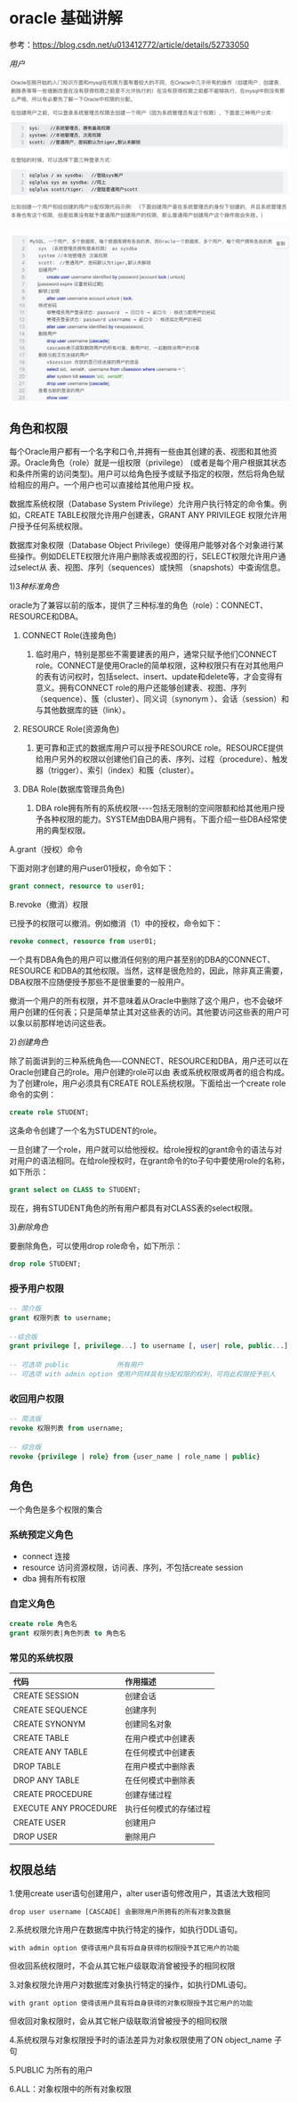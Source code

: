 # oracle 基础讲解

参考：https://blog.csdn.net/u013412772/article/details/52733050

$用户$

![Xnip2019-07-09_14-41-37](/assets/Xnip2019-07-09_14-41-37.png)

![Xnip2019-07-09_14-41-58](/assets/Xnip2019-07-09_14-41-58.png)

## 角色和权限

每个Oracle用户都有一个名字和口令,并拥有一些由其创建的表、视图和其他资源。Oracle角色（role）就是一组权限（privilege） (或者是每个用户根据其状态和条件所需的访问类型)。用户可以给角色授予或赋予指定的权限，然后将角色赋给相应的用户。一个用户也可以直接给其他用户授 权。

数据库系统权限（Database System Privilege）允许用户执行特定的命令集。例如，CREATE TABLE权限允许用户创建表，GRANT ANY PRIVILEGE 权限允许用户授予任何系统权限。

数据库对象权限（Database Object Privilege）使得用户能够对各个对象进行某些操作。例如DELETE权限允许用户删除表或视图的行，SELECT权限允许用户通过select从 表、视图、序列（sequences）或快照 （snapshots）中查询信息。

$1) 3种标准角色$

oracle为了兼容以前的版本，提供了三种标准的角色（role）：CONNECT、RESOURCE和DBA。

1. CONNECT Role(连接角色)
   1. 临时用户，特别是那些不需要建表的用户，通常只赋予他们CONNECT role。CONNECT是使用Oracle的简单权限，这种权限只有在对其他用户的表有访问权时，包括select、insert、update和delete等，才会变得有意义。拥有CONNECT role的用户还能够创建表、视图、序列（sequence）、簇（cluster）、同义词（synonym ）、会话（session）和与其他数据库的链（link）。

2. RESOURCE Role(资源角色)
   1. 更可靠和正式的数据库用户可以授予RESOURCE role。RESOURCE提供给用户另外的权限以创建他们自己的表、序列、过程（procedure）、触发器（trigger）、索引（index）和簇（cluster）。

3. DBA Role(数据库管理员角色)
   1. DBA role拥有所有的系统权限----包括无限制的空间限额和给其他用户授予各种权限的能力。SYSTEM由DBA用户拥有。下面介绍一些DBA经常使用的典型权限。

A.grant（授权）命令

下面对刚才创建的用户user01授权，命令如下：

``` sql
grant connect, resource to user01;
```

B.revoke（撤消）权限

已授予的权限可以撤消。例如撤消（1）中的授权，命令如下：

``` sql
revoke connect, resource from user01;
```

一个具有DBA角色的用户可以撤消任何别的用户甚至别的DBA的CONNECT、RESOURCE 和DBA的其他权限。当然，这样是很危险的，因此，除非真正需要，DBA权限不应随便授予那些不是很重要的一般用户。

撤消一个用户的所有权限，并不意味着从Oracle中删除了这个用户，也不会破坏用户创建的任何表；只是简单禁止其对这些表的访问。其他要访问这些表的用户可以象以前那样地访问这些表。

$2) 创建角色$

除了前面讲到的三种系统角色—-CONNECT、RESOURCE和DBA，用户还可以在Oracle创建自己的role。用户创建的role可以由 表或系统权限或两者的组合构成。为了创建role，用户必须具有CREATE ROLE系统权限。下面给出一个create role命令的实例：

``` sql
create role STUDENT;
```

这条命令创建了一个名为STUDENT的role。

一旦创建了一个role，用户就可以给他授权。给role授权的grant命令的语法与对对用户的语法相同。在给role授权时，在grant命令的to子句中要使用role的名称，如下所示：

``` sql
grant select on CLASS to STUDENT;
```

现在，拥有STUDENT角色的所有用户都具有对CLASS表的select权限。

$3) 删除角色$

   要删除角色，可以使用drop role命令，如下所示：

``` sql
drop role STUDENT;
```

### 授予用户权限

``` sql
-- 简介版
grant 权限列表 to username;

--综合版
grant privilege [, privilege...] to username [, user| role, public...] [with admin option];

-- 可选项 public            所有用户
-- 可选项 with admin option 使用户同样具有分配权限的权利，可将此权限授予别人
```

### 收回用户权限

``` sql
-- 简洁版
revoke 权限列表 from username;

-- 综合版
revoke {privilege | role} from {user_name | role_name | public}
```

## 角色

一个角色是多个权限的集合

### 系统预定义角色

* connect 连接
* resource 访问资源权限，访问表、序列，不包括create session
* dba 拥有所有权限

### 自定义角色

``` sql
create role 角色名
grant 权限列表|角色列表 to 角色名
```

### 常见的系统权限

|代码|作用描述|
|:----|:----|
|CREATE SESSION|创建会话|
|CREATE SEQUENCE|创建序列|
|CREATE SYNONYM|创建同名对象|
|CREATE TABLE|在用户模式中创建表|
|CREATE ANY TABLE|在任何模式中创建表|
|DROP TABLE|在用户模式中删除表|
|DROP ANY TABLE|在任何模式中删除表|
|CREATE PROCEDURE|创建存储过程|
|EXECUTE ANY PROCEDURE|执行任何模式的存储过程|
|CREATE USER|创建用户|
|DROP USER|删除用户|

## 权限总结

1.使用create user语句创建用户，alter user语句修改用户，其语法大致相同
    
    drop user username [CASCADE] 会删除用户所拥有的所有对象及数据

2.系统权限允许用户在数据库中执行特定的操作，如执行DDL语句。
    
    with admin option 使得该用户具有将自身获得的权限授予其它用户的功能

   但收回系统权限时，不会从其它帐户级联取消曾被授予的相同权限

3.对象权限允许用户对数据库对象执行特定的操作，如执行DML语句。
    
    with grant option 使得该用户具有将自身获得的对象权限授予其它用户的功能

   但收回对象权限时，会从其它帐户级联取消曾被授予的相同权限

4.系统权限与对象权限授予时的语法差异为对象权限使用了ON object_name 子句

5.PUBLIC 为所有的用户

6.ALL：对象权限中的所有对象权限
